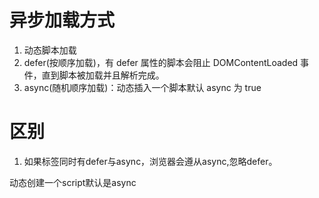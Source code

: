 # 异步加载方式
1. 动态脚本加载
2. defer(按顺序加载)，有 defer 属性的脚本会阻止 DOMContentLoaded 事件，直到脚本被加载并且解析完成。
3. async(随机顺序加载)：动态插入一个脚本默认 async 为 true

# 区别
1. 如果标签同时有defer与async，浏览器会遵从async,忽略defer。

动态创建一个script默认是async
